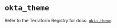 # `okta_theme`

Refer to the Terraform Registry for docs: [`okta_theme`](https://registry.terraform.io/providers/okta/okta/4.14.0/docs/resources/theme).
